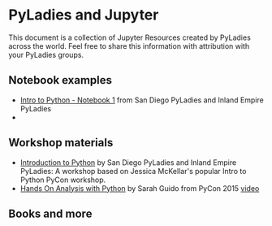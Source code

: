# PyLadies and Jupyter

This document is a collection of Jupyter Resources created by PyLadies across the world.
Feel free to share this information with attribution with your PyLadies groups.

## Notebook examples

- [Intro to Python - Notebook 1](https://github.com/pythonsd/intro-to-python/blob/master/part-1.ipynb) from
  San Diego PyLadies and Inland Empire PyLadies
- 


## Workshop materials

- [Introduction to Python](https://github.com/pythonsd/intro-to-python) by San Diego PyLadies and Inland Empire PyLadies:
  A workshop based on Jessica McKellar's popular Intro to Python PyCon workshop.
- [Hands On Analysis with Python](https://github.com/sarguido/hands-on-analysis-python) by Sarah Guido from
  PyCon 2015 [video](http://pyvideo.org/pycon-us-2015/hands-on-data-analysis-with-python.html)


## Books and more
